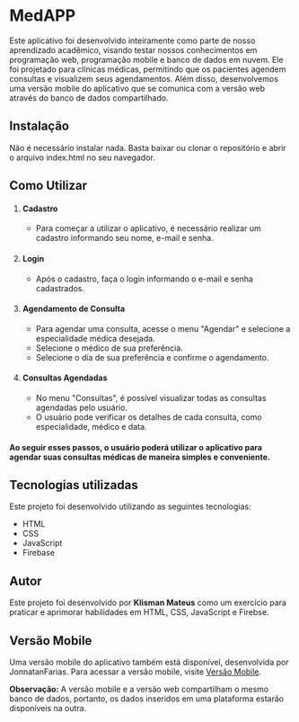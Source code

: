 <h1>MedAPP</h1>
Este aplicativo foi desenvolvido inteiramente como parte de nosso aprendizado acadêmico, visando testar nossos conhecimentos em programação web, programação mobile e banco de dados em nuvem. Ele foi projetado para clínicas médicas, permitindo que os pacientes agendem consultas e visualizem seus agendamentos. Além disso, desenvolvemos uma versão mobile do aplicativo que se comunica com a versão web através do banco de dados compartilhado.

<h2>Instalação</h2>
Não é necessário instalar nada. Basta baixar ou clonar o repositório e abrir o arquivo index.html no seu navegador.

<h2>Como Utilizar</h2>
<ol>
<li><h4>Cadastro</h4></li>
  <ul>
    <li>Para começar a utilizar o aplicativo, é necessário realizar um cadastro informando seu nome, e-mail e senha. </li>
  </ul>
  
<li><h4>Login</h4></li>
  <ul>
    <li>Após o cadastro, faça o login informando o e-mail e senha cadastrados.</li>
  </ul>

<li><h4>Agendamento de Consulta</h4></li>
  <ul>
    <li>Para agendar uma consulta, acesse o menu "Agendar" e selecione a especialidade médica desejada.</li>
    <li>Selecione o médico de sua preferência.</li>
    <li>Selecione o dia de sua preferência e confirme o agendamento.</li>
  </ul>

<li><h4>Consultas Agendadas</h4></li>
  <ul>
    <li>No menu "Consultas", é possível visualizar todas as consultas agendadas pelo usuário.</li>
    <li>O usuário pode verificar os detalhes de cada consulta, como especialidade, médico e data.</li>
  </ul>
</ol>
 <h4>Ao seguir esses passos, o usuário poderá utilizar o aplicativo para agendar suas consultas médicas de maneira simples e conveniente.</h4>

<h2>Tecnologias utilizadas</h2>
Este projeto foi desenvolvido utilizando as seguintes tecnologias:

<ul>
  <li>HTML</li>
  <li>CSS</li>
  <li>JavaScript</li>
  <li>Firebase</li>
</ul>

<h2>Autor</h2>
Este projeto foi desenvolvido por <b>Klisman Mateus</b> como um exercício para praticar e aprimorar habilidades em HTML, CSS, JavaScript e Firebse.


<h2>Versão Mobile</h2>
Uma versão mobile do aplicativo também está disponível, desenvolvida por JonnatanFarias. Para acessar a versão mobile, visite <a href="https://github.com/JonnatanFarias/MedApp">Versão Mobile</a>.

<b>Observação:</b> A versão mobile e a versão web compartilham o mesmo banco de dados, portanto, os dados inseridos em uma plataforma estarão disponíveis na outra.
